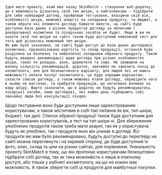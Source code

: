 	Ідея мого проекту, який має назву SkinMatch – створення веб-додатку, де є можливість дізнатись свій тип шкіри, а найголовніше – підібрати для себе найкращий догляд, пройшовши тестування, вказуючи свій вік, особливості шкіри, можливі алергії на складники продукту, та бюджет, а також обрати які елементи догляду бажаєте ввести, на сайті буде доступна база даних з різних продуктів догляду за обличчям ( декоративної косметики та лікарських засобів не буде). Якщо ж ви не знаєте свій тип шкіри на сайті також буде доступний невеликий тест для того щоб дізнатись можливий тип шкіри.
	Як вже було зазначено, на сайті буде доступ до бази даних доглядової косметики, проаналізовано вартість та склад продукції, останній буде розділено на безпечні та небезпечні складники обраного продукту. Також будуть введені рекомендації щодо догляду при різних особливостях шкіри, таких як розацеа, акне, дерматити та інше. Не зважаючи на велику кількість рекомендацій, додаток, звичайно не замінить похід до косметолога, але для безкоштовного варіанту, для людей які не мають можливості оплати послуг косметолога, це буде хорошим варіантом, скласти список догляду, а також можливі етапи догляду, перевірити чого в ньому не вистачає, та прибрати продукцію, що негативно впливає на вашу шкіру. Варто зазначити, що в додатку не будуть рекомендуватись лікарські засоби, лише доглядові, які кожен день підбирають собі звичайні люди без консультації лікаря.
Щодо тестування воно буде доступним лише зареєстрованим користувачам, а також міститиме в собі такі питання як вік, тип шкіри, бюджет, так далі. Список обраної продукції також буде доступним для зареєстрованих користувачів, а тест на тип шкіри ні. Для збереження улюблених продуктів також треба мати акаунт, так як у користувача будуть як улюблені, так і продукти яких він уникає в догляді.
	Всі продукти які вам було рекомендовано, будуть доступні до перегляду на сайті можна переглянути і на окремій сторінці, де буде доступний їх фото, опис, склад та ціни на різних сайтах, для порівняння. 
	Унікальність проекту SkinMatch в тому, що він пропонує користувачам безкоштовно підібрати собі догляд, так як така можливість є лише в платному доступі, або тільки у кабінеті косметолога, на що не кожен має можливість. А також зберегти собі ці продукти для майбутньої покупки. 
